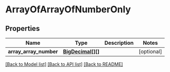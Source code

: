 # ArrayOfArrayOfNumberOnly

## Properties
Name | Type | Description | Notes
------------ | ------------- | ------------- | -------------
**array_array_number** | [**BigDecimal[][]**](array.md) |  | [optional] 

[[Back to Model list]](../README.md#documentation-for-models) [[Back to API list]](../README.md#documentation-for-api-endpoints) [[Back to README]](../README.md)


